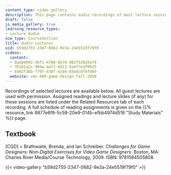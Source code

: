 ```yaml
---
content_type: video_gallery
description: This page contains audio recordings of most lecture sessions.
draft: false
is_media_gallery: true
learning_resource_types:
- Lecture Audio
ocw_type: CourseSection
title: Audio Lectures
uid: b59d2755-2347-0682-9e3a-24e5519f79f0
videos:
  content:
  - 8aa84692-3bf1-47b8-bb78-882f52820a79
  - 76161a2c-984a-4af1-b811-5a4f7e3f0925
  - 6402f3bb-776f-438f-bc04-85d4c6f4fd89
  website: cms-608-game-design-fall-2010
---
```

Recordings of selected lectures are available below. All guest lectures are used with permission. Assigned readings and lecture slides (if any) for these sessions are listed under the Related Resources tab of each recording. A full schedule of reading assignments is given on the {{% resource_link 9877e6f8-5c59-20e9-014b-efbb4974d516 "Study Materials" %}} page.

Textbook
--------

\[CGD\] = Brathwaite, Brenda, and Ian Schreiber. _Challenges for Game Designers: Non-Digital Exercises for Video Game Designers_. Boston, MA: Charles River Media/Course Technology, 2009. ISBN: 9781584505808.

{{< video-gallery "b59d2755-2347-0682-9e3a-24e5519f79f0" >}}